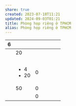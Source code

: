 ```yaml
---
share: true
created: 2023-07-18T11:21
updated: 2024-09-03T01:21
title: Phòng họp riêng ở TPHCM
alias: Phòng họp riêng ở TPHCM
---
```



<div><table class="dataview table-view-table"><thead class="table-view-thead"><tr class="table-view-tr-header"><th class="table-view-th"><span></span><span class="dataview small-text">6</span></th><th class="table-view-th"><span></span></th><th class="table-view-th"><span></span></th><th class="table-view-th"><span></span></th><th class="table-view-th"><span></span></th><th class="table-view-th"><span></span></th><th class="table-view-th"><span></span></th></tr></thead><tbody class="table-view-tbody"><tr><td><span></span></td><td>20</td><td><span></span></td><td><span></span></td><td><span></span></td><td><span></span></td><td><span></span></td></tr><tr><td><span></span></td><td><span></span></td><td><span></span></td><td><span></span></td><td><span></span></td><td><span></span></td><td><span></span></td></tr><tr><td><span></span></td><td><span></span></td><td><span></span></td><td><span></span></td><td><span></span></td><td><span></span></td><td><span></span></td></tr><tr><td><span></span></td><td><ul class="dataview dataview-ul dataview-result-list-ul"><li class="dataview-result-list-li">4</li><li class="dataview-result-list-li">20</li></ul></td><td>0</td><td><span></span></td><td><span></span></td><td><span></span></td><td><span></span></td></tr><tr><td><span></span></td><td>50</td><td>0</td><td><span></span></td><td><span></span></td><td><span></span></td><td><span></span></td></tr><tr><td><span></span></td><td><span></span></td><td>0</td><td><span></span></td><td><span></span></td><td><span></span></td><td><span></span></td></tr></tbody></table></div>